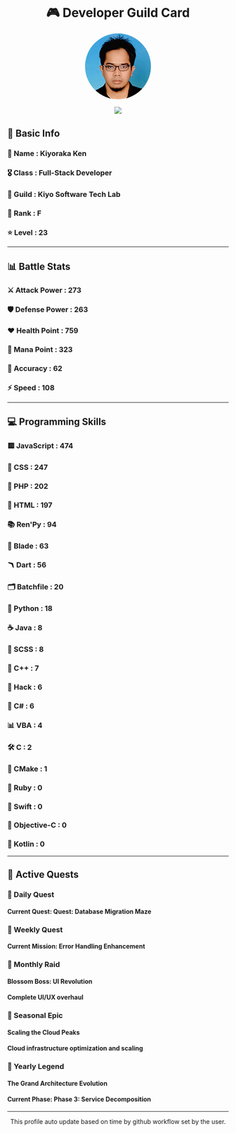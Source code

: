 <div align="center">

# 🎮 Developer Guild Card

<!-- Replace with your profile image -->
<img src="./assets/profile.png" width="150" height="150" style="border-radius: 50%"/>

![](https://komarev.com/ghpvc/?username=Kiyoraka&style=flat)
</div>

##  📌 Basic Info
### 👤 Name : Kiyoraka Ken
### 🎖️ Class : Full-Stack Developer
### 🎪 Guild : Kiyo Software Tech Lab 
### 🔰 Rank : F 
### ⭐ Level : 23

---
## 📊 Battle Stats

### ⚔️ Attack Power  : 273 
### 🛡️ Defense Power : 263 
### ❤️ Health Point  : 759 
### 🔮 Mana Point    : 323 
### 🎯 Accuracy      : 62 
### ⚡ Speed         : 108

---
## 💻 Programming Skills

### 🟨 JavaScript : 474
### 💅 CSS : 247
### 🐘 PHP : 202
### 📄 HTML : 197
### 📚 Ren'Py : 94
### 🧷 Blade : 63
### 🪃 Dart : 56
### 🗂️ Batchfile : 20
### 🐍 Python : 18
### ☕ Java : 8
### 👗 SCSS : 8
### 🧠 C++ : 7
### 🧬 Hack : 6
### 🎻 C# : 6
### 📊 VBA : 4
### 🛠️ C : 2
### 🧱 CMake : 1
### 🔻 Ruby : 0
### 🦅 Swift : 0
### 🍎 Objective-C : 0
### 🎯 Kotlin : 0

---
## 📜 Active Quests

### 🌅 Daily Quest

#### Current Quest: Quest: Database Migration Maze

### 📅 Weekly Quest
#### Current Mission: Error Handling Enhancement

### 🌙 Monthly Raid
#### Blossom Boss: UI Revolution
#### Complete UI/UX overhaul

### 🌠 Seasonal Epic
#### Scaling the Cloud Peaks
#### Cloud infrastructure optimization and scaling

### 👑 Yearly Legend
#### The Grand Architecture Evolution
#### Current Phase: Phase 3: Service Decomposition

---
<div align="center">
  This profile auto update based on time by github workflow set by the user.
</div>